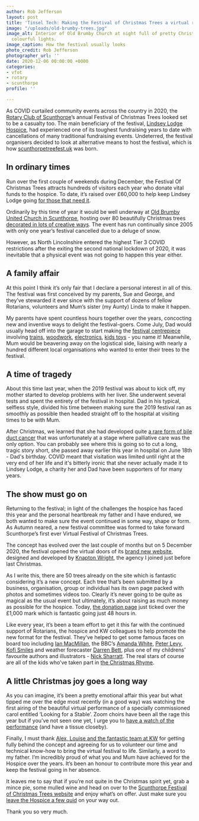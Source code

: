 ```yaml
---
author: Rob Jefferson
layout: post
title: 'Tinsel Tech: Making the Festival of Christmas Trees a virtual reality'
image: "/uploads/old-brumby-trees.jpg"
image_alt: Interior of Old Brumby Church at night full of pretty Christmas trees with
  colourful lights.
image_caption: How the festival usually looks
photo_credit: Rob Jefferson
photographer_url: ''
date: 2020-12-06 00:00:00 +0000
categories:
- vfot
- rotary
- scunthorpe
profile: ''

---
```

As COVID curtailed community events across the country in 2020, the [Rotary Club of Scunthorpe](https://www.rotary-ribi.org/clubs/homepage.php?ClubID=238)’s annual Festival of Christmas Trees looked set to be a casualty too. The main beneficiary of the festival, [Lindsey Lodge Hospice](https://www.lindseylodgehospice.org.uk/), had experienced one of its toughest fundraising years to date with cancellations of many traditional fundraising events. Undeterred, the festival organisers decided to look at alternative means to host the festival, which is how [scunthorpetreefest.uk](http://scunthorpetreefest.uk) was born.

## In ordinary times

Run over the first couple of weekends during December, the Festival Of Christmas Trees attracts hundreds of visitors each year who donate vital funds to the hospice. To date, it’s raised over £60,000 to help keep Lindsey Lodge going [for those that need it](https://www.lindseylodgehospice.org.uk/patients-families/our-care/).

Ordinarily by this time of year it would be well underway at [Old Brumby United Church in Scunthorpe](https://oldbrumby.com/), hosting over 80 beautifully Christmas trees [decorated in lots of creative ways](https://scunthorpetreefest.uk/history/). The event has run continually since 2005 with only one year’s festival cancelled due to a deluge of snow.

However, as North Lincolnshire entered the highest Tier 3 COVID restrictions after the exiting the second national lockdown of 2020, it was inevitable that a physical event was not going to happen this year either.

## A family affair

At this point I think it’s only fair that I declare a personal interest in all of this. The festival was first conceived by my parents, Sue and George, and they’ve stewarded it ever since with the support of dozens of fellow Rotarians, volunteers and Mum’s sister (my Aunty) Linda to make it happen.

My parents have spent countless hours together over the years, concocting new and inventive ways to delight the festival-goers. Come July, Dad would usually head off into the garage to start making the [festival centrepiece](https://scunthorpetreefest.uk/history/) involving [trains](https://www.facebook.com/rcofscunthorpe/photos/a.2077569145619779/2077569972286363), [woodwork](https://photos.google.com/share/AF1QipORcuQK9LXwHrPPa0kyDvj7YAbviLqSDvlgIJEiboUqinaYR4h4a1MCnjdYIwN1rw/photo/AF1QipOsZOZzkSEz_OZNGYqY-OwL4PcuHT7yj7fc7GqD?key=UzhFZ1BMUmYtNnA5Q3AwWV9DRXVSai1GMHJyVTFn), [electronics](https://www.facebook.com/rcofscunthorpe/photos/a.2077569145619779/2077571568952870), [kids toys](https://photos.google.com/share/AF1QipORcuQK9LXwHrPPa0kyDvj7YAbviLqSDvlgIJEiboUqinaYR4h4a1MCnjdYIwN1rw/photo/AF1QipN24TrwMwaAFUZ2iLqiwtAvWCXo0ExP73R7rToo?key=UzhFZ1BMUmYtNnA5Q3AwWV9DRXVSai1GMHJyVTFn) - you name it! Meanwhile, Mum would be beavering away on the logistical side, liaising with nearly a hundred different local organisations who wanted to enter their trees to the festival.

## A time of tragedy

About this time last year, when the 2019 festival was about to kick off, my mother started to develop problems with her liver. She underwent several tests and spent the entirety of the festival in hospital. Dad in his typical, selfless style, divided his time between making sure the 2019 festival ran as smoothly as possible then headed straight off to the hospital at visiting times to be with Mum.

After Christmas, we learned that she had developed quite [a rare form of bile duct cancer](https://ammf.org.uk/) that was unfortunately at a stage where palliative care was the only option. You can probably see where this is going so to cut a long, tragic story short, she passed away earlier this year in hospital on June 18th - Dad's birthday. COVID meant that visitation was limited until right at the very end of her life and it's bitterly ironic that she never actually made it to Lindsey Lodge, a charity her and Dad have been supporters of for many years.

## The show must go on

Returning to the festival; in light of the challenges the hospice has faced this year and the personal heartbreak my father and I have endured, we both wanted to make sure the event continued in some way, shape or form. As Autumn neared, a new festival committee was formed to take forward Scunthorpe’s first ever Virtual Festival of Christmas Trees.

The concept has evolved over the last couple of months but on 5 December 2020, the festival opened the virtual doors of its [brand new website](https://scunthorpetreefest.uk/), designed and developed by [Knapton Wright](https://knaptonwright.co.uk/?utm_source=robjefferson.uk&utm_medium=referral&utm_campaign=festivaloftrees&utm_content=robs-blog), the agency I joined just before last Christmas.

As I write this, there are 50 trees already on the site which is fantastic considering it’s a new concept. Each tree that’s been submitted by a business, organisation, group or individual has its own page packed with photos and sometimes videos too. Clearly it’s never going to be quite as magical as the usual event but ultimately, it’s about raising as much money as possible for the hospice. Today, [the donation page](https://www.justgiving.com/campaign/2020festivaloftrees) just ticked over the £1,000 mark which is fantastic going just 48 hours in.

Like every year, it’s been a team effort to get it this far with the continued support of Rotarians, the hospice and KW colleagues to help promote the new format for the festival. They’ve helped to get some famous faces on board too including [Ian MacMillan](https://www.youtube.com/watch?v=1S0iZpEUHIE), the BBC’s [Amanda White](https://www.youtube.com/watch?v=PB_uj7l5TeU&t=1s), [Peter Levy](https://www.youtube.com/watch?v=c4B67pwXQ30), [Kofi Smiles](https://www.youtube.com/watch?v=MCrnI4YVH2A&t=24s) and weather forecaster [Darren Bett](https://www.youtube.com/watch?v=u9ELatQAouY&t=3s), plus one of my childrens’ favourite authors and illustrators - [Nick Sharratt](https://www.youtube.com/watch?v=NXcpdBgCU8o). The real stars of course are all of the kids who’ve taken part in [the Christmas Rhyme](https://scunthorpetreefest.uk/christmas-rhyme/).

## A little Christmas joy goes a long way

As you can imagine, it’s been a pretty emotional affair this year but what tipped me over the edge most recently (in a good way) was watching the first airing of the beautiful virtual performance of a specially commissioned carol entitled ‘Looking for a Stable’. Zoom choirs have been all the rage this year but if you’ve not seen one yet, I urge you to [have a watch of the performance](https://www.youtube.com/watch?v=XUnU_bvH55Y) (and have a tissue closeby).

Finally, I must thank [Alex, Louise and the fantastic team at KW](https://knaptonwright.co.uk/team/?utm_source=robjefferson.uk&utm_medium=referral&utm_campaign=festivaloftrees&utm_content=robs-blog) for getting fully behind the concept and agreeing for us to volunteer our time and technical know-how to bring the virtual festival to life. Similarly, a word to my father. I’m incredibly proud of what you and Mum have achieved for the Hospice over the years. It’s been an honour to contribute more this year and keep the festival going in her absence.

It leaves me to say that if you’re not quite in the Christmas spirit yet, grab a mince pie, some mulled wine and head on over to the [Scunthorpe Festival of Christmas Trees website](https://scunthorpetreefest.uk/) and enjoy what’s on offer. Just make sure you [leave the Hospice a few quid](https://www.justgiving.com/campaign/2020festivaloftrees) on your way out.

Thank you so very much.